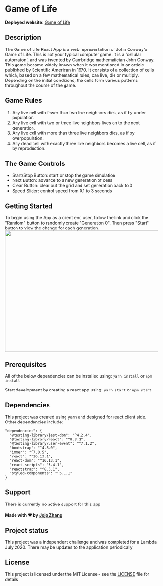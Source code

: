 # Game of Life

**Deployed website**:
[Game of Life](https://game-of-life-react.vercel.app/)

## Description

The Game of Life React App is a web representation of John Conway's Game of Life. This is not your typical computer game. It is a 'cellular automaton', and was invented by Cambridge mathematician John Conway.
This game became widely known when it was mentioned in an article
published by Scientific American in 1970.
It consists of a collection of cells which, based on a few mathematical rules,
can live, die or multiply. Depending on the initial conditions, the cells form various patterns throughout the course of the game.

## Game Rules

1. Any live cell with fewer than two live neighbors dies, as if by under population.
2. Any live cell with two or three live neighbors lives on to the next generation.
3. Any live cell with more than three live neighbors dies, as if by overpopulation.
4. Any dead cell with exactly three live neighbors becomes a live cell, as if by reproduction.

## The Game Controls

- Start/Stop Button: start or stop the game simulation
- Next Button: advance to a new generation of cells
- Clear Button: clear out the grid and set generation back to 0
- Speed Slider: control speed from 0.1 to 3 seconds

## Getting Started

To begin using the App as a client end user, follow the link and click the "Random" button to randomly create "Generation 0". Then press "Start" button to view the change for each generation.
<img width="720" height="400" src="https://github.com/nomadkitty/game-of-life-react/blob/game/src/assets/game_display.PNG" />

## Prerequisites

All of the below dependencies can be installed using:
`yarn install` or `npm install`

Start development by creating a react app using:
`yarn start` or `npm start`

## Dependencies

This project was created using yarn and designed for react client side. Other dependencies include:

```
"dependencies": {
  "@testing-library/jest-dom": "^4.2.4",
  "@testing-library/react": "^9.3.2",
  "@testing-library/user-event": "^7.1.2",
  "bootstrap": "^4.5.0",
  "immer": "^7.0.5",
  "react": "^16.13.1",
  "react-dom": "^16.13.1",
  "react-scripts": "3.4.1",
  "reactstrap": "^8.5.1",
  "styled-components": "^5.1.1"
}
```

## Support

There is currently no active support for this app

#### Made with ❤️ by [Jojo Zhang](https://github.com/nomadkitty)

## Project status

This project was a independent challenge and was completed for a Lambda July 2020. There may be updates to the application periodically

## License

This project is licensed under the MIT License - see the [LICENSE](LICENSE) file for details
